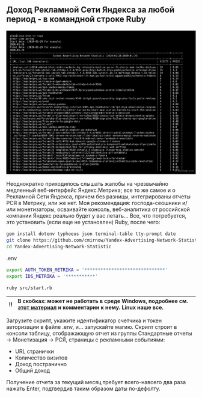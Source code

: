 ## Доход Рекламной Сети Яндекса за любой период - в командной строке Ruby

[![Yandex Advertising Network Statistic](https://github.com/cmirnow/Yandex-Advertising-Network-Statistic/blob/master/img/rsya.jpg)](https://masterpro.ws/api-yandex-metrica-advertising-network-statistic "Yandex Advertising Network Statistic")

Неоднократно приходилось слышать жалобы на чрезвычайно медленный веб-интерфейс Яндекс.Метрика; все то же самое и о Рекламной Сети Яндекса, причем без разницы, интегрированы отчеты РСЯ в Метрику, или же нет. Моя рекомендация: господа-сеошники и/или монетизаторы, осваивайте консоль, веб-аналитика от российской компании Яндекс реально будет у вас летать... Все, что потребуется, это установить (если еще не установлен) Ruby, после чего:

```bash
gem install dotenv typhoeus json terminal-table tty-prompt date
git clone https://github.com/cmirnow/Yandex-Advertising-Network-Statistic.git
cd Yandex-Advertising-Network-Statistic
```

.env
```bash
export AUTH_TOKEN_METRIKA = '******************************'
export IDS_METRIKA = '***********'
```

```bash
ruby src/start.rb
```

:bangbang: | В скобках: может не работать в среде Windows, подробнее см. [этот материал](https://masterpro.ws/api-yandex-metrica-advertising-network-statistic) и комментарии к нему. Linux наше все.
:---: | :---  
 

Загрузите скрипт, укажите идентификатор счетчика и токен авторизации в файле .env, и... запускайте магию. Скрипт строит в консоли таблицу, отображающую отчет из группы Стандартные отчеты -> Монетизация -> РСЯ, страницы с рекламными событиями:

* URL странички
* Количество визитов
* Доход постранично
* Общий доход

Получение отчета за текущий месяц требует всего-навсего два раза нажать Enter, подтвердив таким образом даты по-дефолту.

